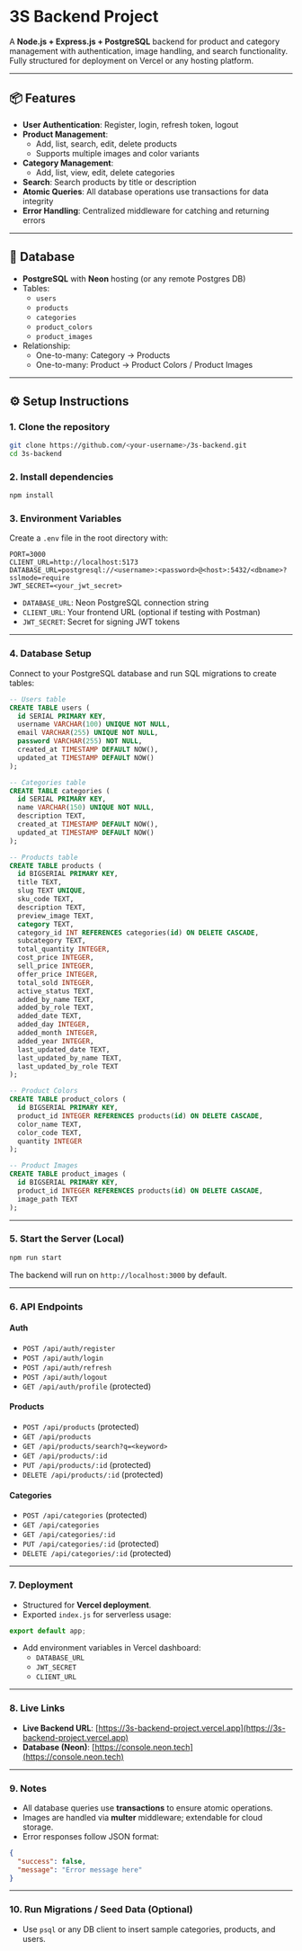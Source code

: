 # 3S Backend Project

A **Node.js + Express.js + PostgreSQL** backend for product and category management with authentication, image handling, and search functionality. Fully structured for deployment on Vercel or any hosting platform.

---

## 📦 Features

- **User Authentication**: Register, login, refresh token, logout
- **Product Management**:
  - Add, list, search, edit, delete products
  - Supports multiple images and color variants
- **Category Management**:
  - Add, list, view, edit, delete categories
- **Search**: Search products by title or description
- **Atomic Queries**: All database operations use transactions for data integrity
- **Error Handling**: Centralized middleware for catching and returning errors

---

## 💄 Database

- **PostgreSQL** with **Neon** hosting (or any remote Postgres DB)
- Tables:
  - `users`
  - `products`
  - `categories`
  - `product_colors`
  - `product_images`
- Relationship:
  - One-to-many: Category → Products
  - One-to-many: Product → Product Colors / Product Images

---

## ⚙️ Setup Instructions

### 1. Clone the repository
```bash
git clone https://github.com/<your-username>/3s-backend.git
cd 3s-backend
```

### 2. Install dependencies
```bash
npm install
```

### 3. Environment Variables

Create a `.env` file in the root directory with:

```env
PORT=3000
CLIENT_URL=http://localhost:5173
DATABASE_URL=postgresql://<username>:<password>@<host>:5432/<dbname>?sslmode=require
JWT_SECRET=<your_jwt_secret>
```

- `DATABASE_URL`: Neon PostgreSQL connection string  
- `CLIENT_URL`: Your frontend URL (optional if testing with Postman)  
- `JWT_SECRET`: Secret for signing JWT tokens

---

### 4. Database Setup

Connect to your PostgreSQL database and run SQL migrations to create tables:

```sql
-- Users table
CREATE TABLE users (
  id SERIAL PRIMARY KEY,
  username VARCHAR(100) UNIQUE NOT NULL,
  email VARCHAR(255) UNIQUE NOT NULL,
  password VARCHAR(255) NOT NULL,
  created_at TIMESTAMP DEFAULT NOW(),
  updated_at TIMESTAMP DEFAULT NOW()
);

-- Categories table
CREATE TABLE categories (
  id SERIAL PRIMARY KEY,
  name VARCHAR(150) UNIQUE NOT NULL,
  description TEXT,
  created_at TIMESTAMP DEFAULT NOW(),
  updated_at TIMESTAMP DEFAULT NOW()
);

-- Products table
CREATE TABLE products (
  id BIGSERIAL PRIMARY KEY,
  title TEXT,
  slug TEXT UNIQUE,
  sku_code TEXT,
  description TEXT,
  preview_image TEXT,
  category TEXT,
  category_id INT REFERENCES categories(id) ON DELETE CASCADE,
  subcategory TEXT,
  total_quantity INTEGER,
  cost_price INTEGER,
  sell_price INTEGER,
  offer_price INTEGER,
  total_sold INTEGER,
  active_status TEXT,
  added_by_name TEXT,
  added_by_role TEXT,
  added_date TEXT,
  added_day INTEGER,
  added_month INTEGER,
  added_year INTEGER,
  last_updated_date TEXT,
  last_updated_by_name TEXT,
  last_updated_by_role TEXT
);

-- Product Colors
CREATE TABLE product_colors (
  id BIGSERIAL PRIMARY KEY,
  product_id INTEGER REFERENCES products(id) ON DELETE CASCADE,
  color_name TEXT,
  color_code TEXT,
  quantity INTEGER
);

-- Product Images
CREATE TABLE product_images (
  id BIGSERIAL PRIMARY KEY,
  product_id INTEGER REFERENCES products(id) ON DELETE CASCADE,
  image_path TEXT
);
```

---

### 5. Start the Server (Local)
```bash
npm run start
```

The backend will run on `http://localhost:3000` by default.

---

### 6. API Endpoints

#### **Auth**
- `POST /api/auth/register`
- `POST /api/auth/login`
- `POST /api/auth/refresh`
- `POST /api/auth/logout`
- `GET /api/auth/profile` (protected)

#### **Products**
- `POST /api/products` (protected)
- `GET /api/products`
- `GET /api/products/search?q=<keyword>`
- `GET /api/products/:id`
- `PUT /api/products/:id` (protected)
- `DELETE /api/products/:id` (protected)

#### **Categories**
- `POST /api/categories` (protected)
- `GET /api/categories`
- `GET /api/categories/:id`
- `PUT /api/categories/:id` (protected)
- `DELETE /api/categories/:id` (protected)

---

### 7. Deployment

- Structured for **Vercel deployment**.
- Exported `index.js` for serverless usage:

```js
export default app;
```

- Add environment variables in Vercel dashboard:
  - `DATABASE_URL`
  - `JWT_SECRET`
  - `CLIENT_URL`

---

### 8. Live Links

- **Live Backend URL**: [https://3s-backend-project.vercel.app](https://3s-backend-project.vercel.app)  
- **Database (Neon)**: [https://console.neon.tech](https://console.neon.tech)

---

### 9. Notes

- All database queries use **transactions** to ensure atomic operations.
- Images are handled via **multer** middleware; extendable for cloud storage.
- Error responses follow JSON format:
```json
{
  "success": false,
  "message": "Error message here"
}
```

---

### 10. Run Migrations / Seed Data (Optional)
- Use `psql` or any DB client to insert sample categories, products, and users.
```

